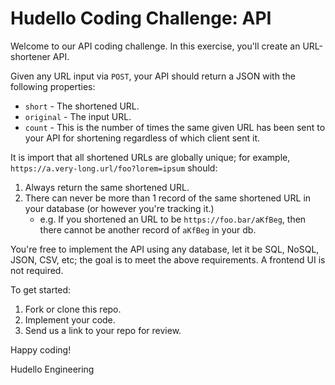 # Hudello Coding Challenge: API

Welcome to our API coding challenge. In this exercise, you'll create an URL-shortener API.

Given any URL input via `POST`, your API should return a JSON with the following properties:
- `short` - The shortened URL.
- `original` - The input URL.
- `count` - This is the number of times the same given URL has been sent to your API for shortening regardless of which client sent it.

It is import that all shortened URLs are globally unique; for example, `https://a.very-long.url/foo?lorem=ipsum` should:
1. Always return the same shortened URL.
2. There can never be more than 1 record of the same shortened URL in your database (or however you're tracking it.)
    - e.g. If you shortened an URL to be `https://foo.bar/aKfBeg`, then there cannot be another record of `aKfBeg` in your db.

You're free to implement the API using any database, let it be SQL, NoSQL, JSON, CSV, etc; the goal is to meet the above requirements. A frontend UI is not required.

To get started:
1. Fork or clone this repo.
2. Implement your code.
3. Send us a link to your repo for review.

Happy coding!

Hudello Engineering
